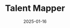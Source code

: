 ---  
layout: startup_page  
title: "Talent Mapper"  
id: "thetalentmapper.com"  
permalink: "/talentmapperthetalentmapper.com01162025/"  
website: "https://thetalentmapper.com/"  
funding_round: ""  
funding_amount: "£2M"  
investors: "Mercia Ventures, Haatch"  
about: "Talent Mapper is a London-based company providing a platform that identifies and analyzes employee skills, helping HR teams optimize their workforce, reduce recruitment and training costs, and ensure equal career opportunities. The platform also acts as a career development tool for employees, guiding them through each stage and linking them to learning management systems."  
markets: "HR Tech, AI, Human Resources Services"  
hq: "London, England, United Kingdom"  
founded_year: "2022"  
linkedin: "https://www.linkedin.com/company/talent-mapper"  
twitter: ""  
instagram: ""  
facebook: ""  
crunchbase: "https://www.crunchbase.com/organization/talentmapper-5675?utm_source=linkedin&utm_medium=referral&utm_campaign=linkedin_companies&utm_content=profile_cta_anon&trk=funding_crunchbase"  
pitchbook: ""  

date_display: "16-Jan-2025"  
date: "2025-01-16"

# SEO Optimization  
meta_title: "Talent Mapper -  Funding (£2M)"  
meta_description: "Talent Mapper, Talent Mapper is a London-based company providing a platform that identifies and analyzes employee skills, helping HR teams optimize their workforce, ..."  
meta_keywords: "Talent Mapper, HR Tech, AI, Human Resources Services,  funding"  
canonical_url: "https://startup.projectstartups.com/talentmapperthetalentmapper.com01162025/"  
---